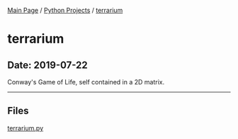 [Main Page](/) / [Python Projects](/python) / [terrarium](/python/2019-06-14_Sound_Testing)

# terrarium

## Date: 2019-07-22

Conway's Game of Life, self contained in a 2D matrix.

-----

## Files

[terrarium.py](terrarium.py)